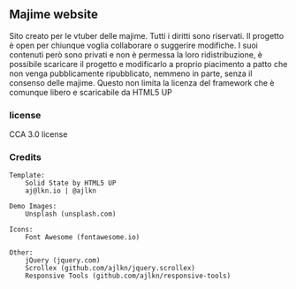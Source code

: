 ## Majime website
Sito creato per le vtuber delle majime. Tutti i diritti sono riservati.
Il progetto è open per chiunque voglia collaborare o suggerire modifiche.
I suoi contenuti però sono privati e non è permessa la loro ridistribuzione,
è possibile scaricare il progetto e modificarlo a proprio piacimento a patto che non venga pubblicamente ripubblicato, nemmeno in parte, senza il consenso delle majime.
Questo non limita la licenza del framework che è comunque libero e scaricabile da HTML5 UP

### license
CCA 3.0 license

### Credits

	Template:
		Solid State by HTML5 UP
		aj@lkn.io | @ajlkn

	Demo Images:
		Unsplash (unsplash.com)

	Icons:
		Font Awesome (fontawesome.io)

	Other:
		jQuery (jquery.com)
		Scrollex (github.com/ajlkn/jquery.scrollex)
		Responsive Tools (github.com/ajlkn/responsive-tools)